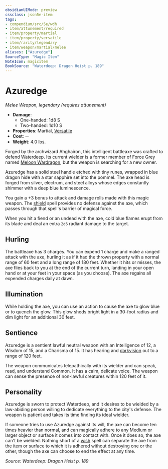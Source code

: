 ```yaml
---
obsidianUIMode: preview
cssclass: json5e-item
tags:
- compendium/src/5e/wdh
- item/attunement/required
- item/property/martial
- item/property/versatile
- item/rarity/legendary
- item/weapon/martial/melee
aliases: ["Azuredge"]
SourceType: "Magic Item"
NoteIcon: magicitem
BookSource: "Waterdeep: Dragon Heist p. 189"
---
```

# Azuredge
*Melee Weapon, legendary (requires attunement)*  

- **Damage**:
  - One-handed: 1d8 S
  - Two-handed: 1d10 S
- **Properties**: Martial, [Versatile](/2-Mechanics/CLI/rules/item-properties.md#Versatile)
- **Cost**: ⏤
- **Weight**: 4.0 lbs.

Forged by the archwizard Ahghairon, this intelligent battleaxe was crafted to defend Waterdeep. Its current wielder is a former member of Force Grey named [Meloon Wardragon](/2-Mechanics/CLI/bestiary/npc/meloon-wardragon-wdh.md), but the weapon is searching for a new owner.

Azuredge has a solid steel handle etched with tiny runes, wrapped in blue dragon hide with a star sapphire set into the pommel. The axe head is forged from silver, electrum, and steel alloys whose edges constantly shimmer with a deep blue luminescence.

You gain a +3 bonus to attack and damage rolls made with this magic weapon. The [shield](/2-Mechanics/CLI/spells/shield.md) spell provides no defense against the axe, which passes through that spell's barrier of magical force.

When you hit a fiend or an undead with the axe, cold blue flames erupt from its blade and deal an extra `2d6` radiant damage to the target.

## Hurling

The battleaxe has 3 charges. You can expend 1 charge and make a ranged attack with the axe, hurling it as if it had the thrown property with a normal range of 60 feet and a long range of 180 feet. Whether it hits or misses, the axe flies back to you at the end of the current turn, landing in your open hand or at your feet in your space (as you choose). The axe regains all expended charges daily at dawn.

## Illumination

While holding the axe, you can use an action to cause the axe to glow blue or to quench the glow. This glow sheds bright light in a 30-foot radius and dim light for an additional 30 feet.

## Sentience

Azuredge is a sentient lawful neutral weapon with an Intelligence of 12, a Wisdom of 15, and a Charisma of 15. It has hearing and [darkvision](/2-Mechanics/CLI/rules/senses.md#darkvision) out to a range of 120 feet.

The weapon communicates telepathically with its wielder and can speak, read, and understand Common. It has a calm, delicate voice. The weapon can sense the presence of non-lawful creatures within 120 feet of it.

## Personality

Azuredge is sworn to protect Waterdeep, and it desires to be wielded by a law-abiding person willing to dedicate everything to the city's defense. The weapon is patient and takes its time finding its ideal wielder.

If someone tries to use Azuredge against its will, the axe can become ten times heavier than normal, and can magically adhere to any Medium or larger object or surface it comes into contact with. Once it does so, the axe can't be wielded. Nothing short of a [wish](/2-Mechanics/CLI/spells/wish.md) spell can separate the axe from the item or surface to which it is adhered without destroying one or the other, though the axe can choose to end the effect at any time.

*Source: Waterdeep: Dragon Heist p. 189*